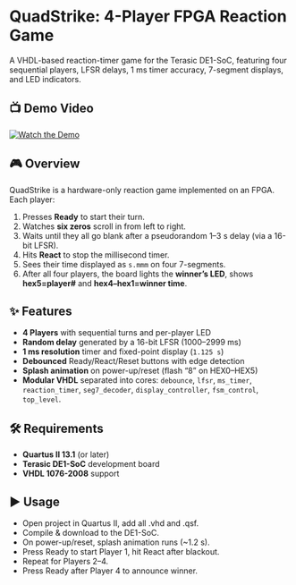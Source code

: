 # QuadStrike: 4-Player FPGA Reaction Game  

A VHDL-based reaction-timer game for the Terasic DE1-SoC, featuring four sequential players, LFSR delays, 1 ms timer accuracy, 7-segment displays, and LED indicators.

## 📺 Demo Video

[![Watch the Demo](https://img.youtube.com/watch?v=l2KbygPLTnc/maxresdefault.jpg)](https://www.youtube.com/watch?v=l2KbygPLTnc)

## 🎮 Overview

QuadStrike is a hardware-only reaction game implemented on an FPGA. Each player:
1. Presses **Ready** to start their turn.  
2. Watches **six zeros** scroll in from left to right.  
3. Waits until they all go blank after a pseudorandom 1–3 s delay (via a 16-bit LFSR).  
4. Hits **React** to stop the millisecond timer.  
5. Sees their time displayed as `s.mmm` on four 7-segments.  
6. After all four players, the board lights the **winner’s LED**, shows **hex5=player#** and **hex4–hex1=winner time**.

## ✨ Features

- **4 Players** with sequential turns and per-player LED  
- **Random delay** generated by a 16-bit LFSR (1000–2999 ms)  
- **1 ms resolution** timer and fixed-point display (`1.125 s`)  
- **Debounced** Ready/React/Reset buttons with edge detection  
- **Splash animation** on power-up/reset (flash “8” on HEX0–HEX5)
- **Modular VHDL** separated into cores: `debounce`, `lfsr`, `ms_timer`, `reaction_timer`, `seg7_decoder`, `display_controller`, `fsm_control`, `top_level`.

## 🛠️ Requirements

- **Quartus II 13.1** (or later)  
- **Terasic DE1-SoC** development board  
- **VHDL 1076-2008** support  

## ▶️ Usage

- Open project in Quartus II, add all .vhd and .qsf.
- Compile & download to the DE1-SoC.
- On power-up/reset, splash animation runs (~1.2 s).
- Press Ready to start Player 1, hit React after blackout.
- Repeat for Players 2–4.
- Press Ready after Player 4 to announce winner.
